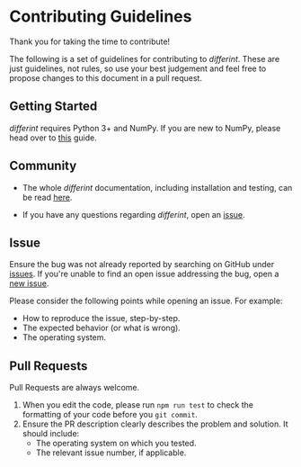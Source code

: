 # Contributing Guidelines

Thank you for taking the time to contribute!

The following is a set of guidelines for contributing to *differint*. These are just guidelines, not rules, so use your best judgement and feel free to propose changes to this document in a pull request.

## Getting Started

*differint* requires Python 3+ and NumPy. If you are new to NumPy, please head over to [this](https://docs.scipy.org/doc/numpy-dev/user/quickstart.html) guide.

## Community

* The whole *differint* documentation, including installation and testing, can be read [here](https://github.com/snimpids/differint).

* If you have any questions regarding *differint*, open an [issue](https://github.com/snimpids/differint/issues/new/).

## Issue
Ensure the bug was not already reported by searching on GitHub under [issues](https://github.com/snimpids/differint/issues). If you're unable to find an open issue addressing the bug, open a [new issue](https://github.com/snimpids/differint/issues/new).

Please consider the following points while opening an issue.
For example:
* How to reproduce the issue, step-by-step.
* The expected behavior (or what is wrong).
* The operating system.

## Pull Requests
Pull Requests are always welcome. 

1. When you edit the code, please run `npm run test` to check the formatting of your code before you `git commit`.
2. Ensure the PR description clearly describes the problem and solution. It should include:
   * The operating system on which you tested.
   * The relevant issue number, if applicable.
